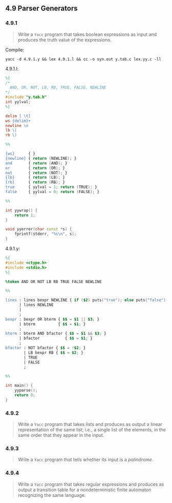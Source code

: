 ## 4.9 Parser Generators

### 4.9.1

> Write a `Yacc` program that takes boolean expressions as input and produces the truth value of the expressions.

Compile:
```
yacc -d 4.9.1.y && lex 4.9.1.l && cc -o syn.out y.tab.c lex.yy.c -ll
```

4.9.1.l:
```lex
%{
/*
  AND, OR, NOT, LB, RB, TRUE, FALSE, NEWLINE
*/
#include "y.tab.h"
int yylval;
%}

delim [ \t]
ws {delim}+
newline \n
lb \(
rb \)

%%

{ws}      { }
{newline} { return (NEWLINE); }
and       { return (AND); }
or        { return (OR); }
not       { return (NOT); }
{lb}      { return (LB); }
{rb}      { return (RB); }
true      { yylval = 1; return (TRUE); }
false     { yylval = 0; return (FALSE); }

%%

int yywrap() {
    return 1;
}

void yyerror(char const *s) {
    fprintf(stderr, "%s\n", s);
}
```

4.9.1.y:
```yacc
%{
#include <ctype.h>
#include <stdio.h>
%}

%token AND OR NOT LB RB TRUE FALSE NEWLINE

%%

lines : lines bexpr NEWLINE { if ($2) puts("true"); else puts("false"); }
      | lines NEWLINE
      |
      ;
bexpr : bexpr OR bterm { $$ = $1 || $3; }
      | bterm          { $$ = $1; }
      ;
bterm : bterm AND bfactor { $$ = $1 && $3; }
      | bfactor           { $$ = $1; }
      ;
bfactor : NOT bfactor { $$ = !$2; }
        | LB bexpr RB { $$ = $2; }
        | TRUE
        | FALSE
        ;

%%

int main() {
    yyparse();
    return 0;
}
```

### 4.9.2

> Write a `Yacc` program that takes lists and produces as output a linear representation of the same list; i.e., a single list of the elements, in the same order that they appear in the input.

### 4.9.3

> Write a `Yacc` program that tells whether its input is a _palindrome_.

### 4.9.4

> Write a `Yacc` program that takes regular expressions and produces as output a transition table for a nondeterministic finite automaton recognizing the same language.
